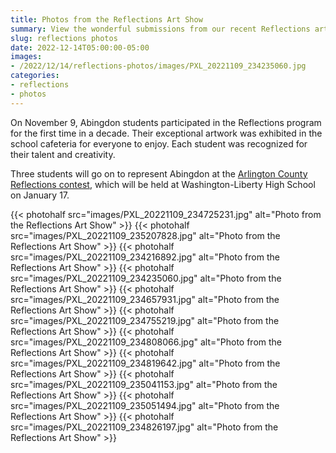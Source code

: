```yaml
--- 
title: Photos from the Reflections Art Show
summary: View the wonderful submissions from our recent Reflections art program.
slug: reflections photos
date: 2022-12-14T05:00:00-05:00
images:
- /2022/12/14/reflections-photos/images/PXL_20221109_234235060.jpg
categories:
- reflections
- photos
---
```


On November 9, Abingdon students participated in the Reflections program for the first time in a decade. Their exceptional artwork was exhibited in the school cafeteria for everyone to enjoy. Each student was recognized for their talent and creativity.

Three students will go on to represent Abingdon at the [Arlington County Reflections contest](https://www.apsva.us/post/arlington-county-council-of-ptas-announced-the-2022-23-reflections-winners/), which will be held at Washington-Liberty High School on January 17.

{{< photohalf src="images/PXL_20221109_234725231.jpg" alt="Photo from the Reflections Art Show" >}}
{{< photohalf src="images/PXL_20221109_235207828.jpg" alt="Photo from the Reflections Art Show" >}}
{{< photohalf src="images/PXL_20221109_234216892.jpg" alt="Photo from the Reflections Art Show" >}}
{{< photohalf src="images/PXL_20221109_234235060.jpg" alt="Photo from the Reflections Art Show" >}}
{{< photohalf src="images/PXL_20221109_234657931.jpg" alt="Photo from the Reflections Art Show" >}}
{{< photohalf src="images/PXL_20221109_234755219.jpg" alt="Photo from the Reflections Art Show" >}}
{{< photohalf src="images/PXL_20221109_234808066.jpg" alt="Photo from the Reflections Art Show" >}}
{{< photohalf src="images/PXL_20221109_234819642.jpg" alt="Photo from the Reflections Art Show" >}}
{{< photohalf src="images/PXL_20221109_235041153.jpg" alt="Photo from the Reflections Art Show" >}}
{{< photohalf src="images/PXL_20221109_235051494.jpg" alt="Photo from the Reflections Art Show" >}}
{{< photohalf src="images/PXL_20221109_234826197.jpg" alt="Photo from the Reflections Art Show" >}}